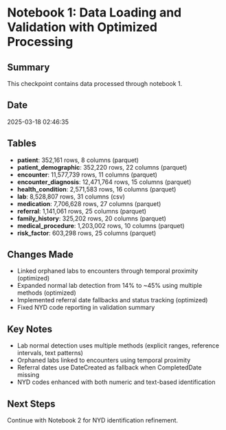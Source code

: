 # Notebook 1: Data Loading and Validation with Optimized Processing

## Summary
This checkpoint contains data processed through notebook 1.

## Date
2025-03-18 02:46:35

## Tables
- **patient**: 352,161 rows, 8 columns (parquet)
- **patient_demographic**: 352,220 rows, 22 columns (parquet)
- **encounter**: 11,577,739 rows, 11 columns (parquet)
- **encounter_diagnosis**: 12,471,764 rows, 15 columns (parquet)
- **health_condition**: 2,571,583 rows, 16 columns (parquet)
- **lab**: 8,528,807 rows, 31 columns (csv)
- **medication**: 7,706,628 rows, 27 columns (parquet)
- **referral**: 1,141,061 rows, 25 columns (parquet)
- **family_history**: 325,202 rows, 20 columns (parquet)
- **medical_procedure**: 1,203,002 rows, 10 columns (parquet)
- **risk_factor**: 603,298 rows, 25 columns (parquet)

## Changes Made
- Linked orphaned labs to encounters through temporal proximity (optimized)
- Expanded normal lab detection from 14% to ~45% using multiple methods (optimized)
- Implemented referral date fallbacks and status tracking (optimized)
- Fixed NYD code reporting in validation summary

## Key Notes
- Lab normal detection uses multiple methods (explicit ranges, reference intervals, text patterns)
- Orphaned labs linked to encounters using temporal proximity
- Referral dates use DateCreated as fallback when CompletedDate missing
- NYD codes enhanced with both numeric and text-based identification

## Next Steps
Continue with Notebook 2 for NYD identification refinement.
